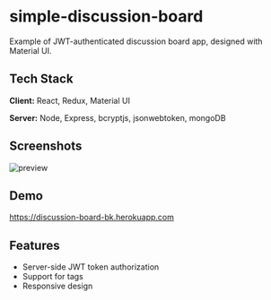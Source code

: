 
# simple-discussion-board

Example of JWT-authenticated discussion board app, designed with Material UI.

## Tech Stack

**Client:** React, Redux, Material UI

**Server:** Node, Express, bcryptjs, jsonwebtoken, mongoDB

## Screenshots

![preview](https://i.postimg.cc/fRmvsJ5f/Zrzut-ekranu-2022-05-18-o-21-13-00.png "simple-discussion-board")

## Demo

https://discussion-board-bk.herokuapp.com
## Features

- Server-side JWT token authorization
- Support for tags
- Responsive design

